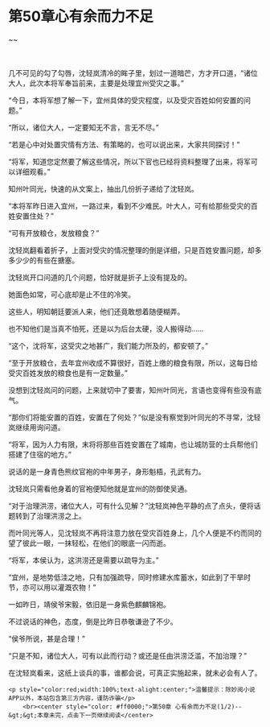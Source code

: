 # 第50章心有余而力不足
~~
    	    <p name="pagetop" href="javascript:void(0);" onclick="return false" style="line-height: 35px;padding: 10px;color: #333;"> </p><p>几不可见的勾了勾唇，沈轻岚清冷的眸子里，划过一道暗芒，方才开口道，“诸位大人，此次本将军奉旨前来，主要是处理宜州受灾之事。”</p><p>“今日，本将军想了解一下，宜州具体的受灾程度，以及受灾百姓如何安置的问题。”</p><p>“所以，诸位大人，一定要知无不言，言无不尽。”</p><p>“若是心中对处置灾情有方法、有策略的，也可以说出来，大家共同探讨！”</p><p>“将军，知道您定然要了解这些情况，所以下官也已经将资料整理了出来，将军可以详细观看。”</p><p>知州叶同光，快速的从文案上，抽出几份折子递给了沈轻岚。</p><p>“本将军昨日进入宜州，一路过来，看到不少难民。叶大人，可有给那些受灾的百姓安置住处？”</p><p>“可有开放粮仓，发放粮食？”</p><p>沈轻岚翻看着折子，上面对受灾的情况整理的倒是详细，只是百姓安置问题，却多多少少的有些在搪塞。</p><p>沈轻岚开口问道的几个问题，恰好就是折子上没有提及的。</p><p>她面色如常，可心底却是止不住的冷笑。</p><p>这些人，明知朝廷要派人来，他们还竟敢想着随便糊弄。</p><p>也不知他们是当真不怕死，还是以为后台太硬，没人搬得动……</p><p>“这个，沈将军，这受灾之地甚广，我们能力所及的，都安顿了。”</p><p>“至于开放粮仓，去年宜州收成不算很好，百姓上缴的粮食有限，所以，这每日给受灾百姓发放的粮食也是有一定数量。”</p><p>没想到沈轻岚问的问题，上来就切中了要害，知州叶同光，言语也变得有些没有底气。</p><p>“那你们将能安置的百姓，安置在了何处？”似是没有察觉到叶同光的不寻常，沈轻岚继续用询问道。</p><p>“将军，因为人力有限，末将将那些百姓安置在了城南，也让城防营的士兵帮他们搭建了住宿的地方。”</p><p>说话的是一身青色熊纹官袍的中年男子，身形魁梧，孔武有力。</p><p>沈轻岚只需看他身着的官袍便知他就是宜州的防御使吴通。</p><p>“对于治理洪涝，诸位大人，可有什么见解？”沈轻岚神色平静的点了点头，便将话题转到了治理洪涝之上。</p><p>而叶同光等人，见沈轻岚不再将注意力放在受灾百姓身上，几个人便是不约而同的望了彼此一眼，一抹轻松，在他们的眼底一闪而逝。</p><p>“将军，本侯认为，这洪涝还是需要以疏导为主。”</p><p>“宜州，是地势低洼之地，只有加强疏导，同时修建水库蓄水，如此到了干旱时节，亦可以用以灌溉农物！”</p><p>一如昨日，靖侯爷宋毅，依旧是一身紫色麒麟锦袍。</p><p>不过说话的神色，态度，倒是比昨日恭敬谦逊了不少。</p><p>“侯爷所说，甚是合理！”</p><p>“只是不知，诸位大人，可有以此而行动？或还是任由洪涝泛滥，不加治理？”</p><p>在沈轻岚看来，这纸上谈兵的事，谁都会说，可真正实施起来，就未必会有人了。</p>
    	
   	<p style="color:red;width:100%;text-alight:center;">温馨提示：除妙阅小说APP以外，本站包含第三方内容，谨防诈骗</p>
    	<br><center style="color: #ff0000;">第50章 心有余而力不足(1/2)--&gt;&gt;本章未完，点击下一页继续阅读</center>
    	